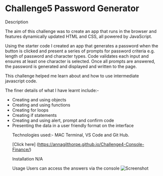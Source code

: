 # Challenge5 Password Generator

Description

The aim of this challenge was to create an app that runs in the browser and features dynamically updated HTML and CSS, all powered by JavaScript. 

Using the starter code I created an app that generates a password when the button is clicked and present a series of prompts for password criteria e.g. length of password and character types. Code validates each input and ensures at least one character is selected. Once all prompts are answered, the password is generated and displayed and written to the page.

This challenge helped me learn about and how to use intermediate javascript code.

The finer details of what I have learnt include:-
<ul>
 <li> Creating and using objects </li>
  <li>Creating and using functions </li>
  <li> Creating for loops </li>
  <li> Creating if statements </li>
  <li> Creating and using alert, prompt and confirm code </li>
  <li> Presenting the data in a user friendly format on the interface</li>

Technologies used:- MAC Terminal, VS Code and Git Hub.

[Click here] (https://annagilthorpe.github.io/Challenge4-Console-Finance/)

Installation
N/A
 
 
Usage
Users can access the answers via the console
 ![Screenshot](/Images/Challenge4screenshot.png)

